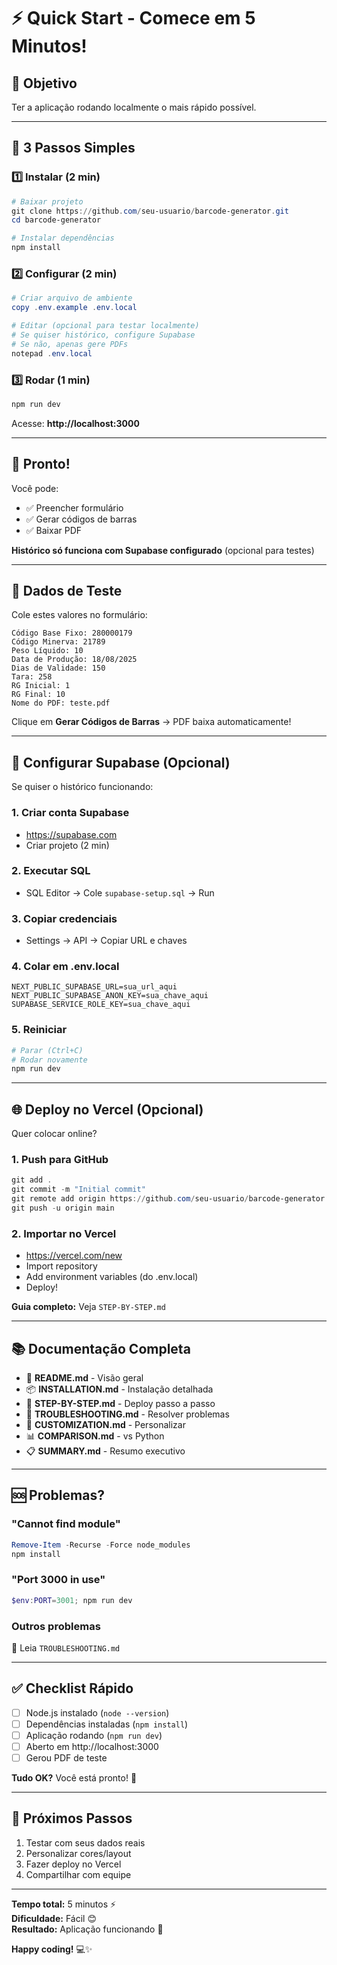 # ⚡ Quick Start - Comece em 5 Minutos!

## 🎯 Objetivo

Ter a aplicação rodando localmente o mais rápido possível.

---

## 🚀 3 Passos Simples

### 1️⃣ Instalar (2 min)

```powershell
# Baixar projeto
git clone https://github.com/seu-usuario/barcode-generator.git
cd barcode-generator

# Instalar dependências
npm install
```

### 2️⃣ Configurar (2 min)

```powershell
# Criar arquivo de ambiente
copy .env.example .env.local

# Editar (opcional para testar localmente)
# Se quiser histórico, configure Supabase
# Se não, apenas gere PDFs
notepad .env.local
```

### 3️⃣ Rodar (1 min)

```powershell
npm run dev
```

Acesse: **http://localhost:3000**

---

## 🎉 Pronto!

Você pode:
- ✅ Preencher formulário
- ✅ Gerar códigos de barras
- ✅ Baixar PDF

**Histórico só funciona com Supabase configurado** (opcional para testes)

---

## 📝 Dados de Teste

Cole estes valores no formulário:

```
Código Base Fixo: 280000179
Código Minerva: 21789
Peso Líquido: 10
Data de Produção: 18/08/2025
Dias de Validade: 150
Tara: 258
RG Inicial: 1
RG Final: 10
Nome do PDF: teste.pdf
```

Clique em **Gerar Códigos de Barras** → PDF baixa automaticamente!

---

## 🔧 Configurar Supabase (Opcional)

Se quiser o histórico funcionando:

### 1. Criar conta Supabase
- https://supabase.com
- Criar projeto (2 min)

### 2. Executar SQL
- SQL Editor → Cole `supabase-setup.sql` → Run

### 3. Copiar credenciais
- Settings → API → Copiar URL e chaves

### 4. Colar em .env.local
```env
NEXT_PUBLIC_SUPABASE_URL=sua_url_aqui
NEXT_PUBLIC_SUPABASE_ANON_KEY=sua_chave_aqui
SUPABASE_SERVICE_ROLE_KEY=sua_chave_aqui
```

### 5. Reiniciar
```powershell
# Parar (Ctrl+C)
# Rodar novamente
npm run dev
```

---

## 🌐 Deploy no Vercel (Opcional)

Quer colocar online?

### 1. Push para GitHub
```powershell
git add .
git commit -m "Initial commit"
git remote add origin https://github.com/seu-usuario/barcode-generator.git
git push -u origin main
```

### 2. Importar no Vercel
- https://vercel.com/new
- Import repository
- Add environment variables (do .env.local)
- Deploy!

**Guia completo:** Veja `STEP-BY-STEP.md`

---

## 📚 Documentação Completa

- 📖 **README.md** - Visão geral
- 📦 **INSTALLATION.md** - Instalação detalhada
- 🚀 **STEP-BY-STEP.md** - Deploy passo a passo
- 🔧 **TROUBLESHOOTING.md** - Resolver problemas
- 🎨 **CUSTOMIZATION.md** - Personalizar
- 📊 **COMPARISON.md** - vs Python
- 📋 **SUMMARY.md** - Resumo executivo

---

## 🆘 Problemas?

### "Cannot find module"
```powershell
Remove-Item -Recurse -Force node_modules
npm install
```

### "Port 3000 in use"
```powershell
$env:PORT=3001; npm run dev
```

### Outros problemas
📖 Leia `TROUBLESHOOTING.md`

---

## ✅ Checklist Rápido

- [ ] Node.js instalado (`node --version`)
- [ ] Dependências instaladas (`npm install`)
- [ ] Aplicação rodando (`npm run dev`)
- [ ] Aberto em http://localhost:3000
- [ ] Gerou PDF de teste

**Tudo OK?** Você está pronto! 🎉

---

## 🎯 Próximos Passos

1. Testar com seus dados reais
2. Personalizar cores/layout
3. Fazer deploy no Vercel
4. Compartilhar com equipe

---

**Tempo total:** 5 minutos ⚡  
**Dificuldade:** Fácil 😊  
**Resultado:** Aplicação funcionando 🚀

**Happy coding!** 💻✨
